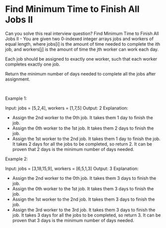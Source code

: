 # Find Minimum Time to Finish All Jobs II

Can you solve this real interview question? Find Minimum Time to Finish All Jobs II - You are given two 0-indexed integer arrays jobs and workers of equal length, where jobs[i] is the amount of time needed to complete the ith job, and workers[j] is the amount of time the jth worker can work each day.

Each job should be assigned to exactly one worker, such that each worker completes exactly one job.

Return the minimum number of days needed to complete all the jobs after assignment.

 

Example 1:


Input: jobs = [5,2,4], workers = [1,7,5]
Output: 2
Explanation:
- Assign the 2nd worker to the 0th job. It takes them 1 day to finish the job.
- Assign the 0th worker to the 1st job. It takes them 2 days to finish the job.
- Assign the 1st worker to the 2nd job. It takes them 1 day to finish the job.
It takes 2 days for all the jobs to be completed, so return 2.
It can be proven that 2 days is the minimum number of days needed.


Example 2:


Input: jobs = [3,18,15,9], workers = [6,5,1,3]
Output: 3
Explanation:
- Assign the 2nd worker to the 0th job. It takes them 3 days to finish the job.
- Assign the 0th worker to the 1st job. It takes them 3 days to finish the job.
- Assign the 1st worker to the 2nd job. It takes them 3 days to finish the job.
- Assign the 3rd worker to the 3rd job. It takes them 3 days to finish the job.
It takes 3 days for all the jobs to be completed, so return 3.
It can be proven that 3 days is the minimum number of days needed.
